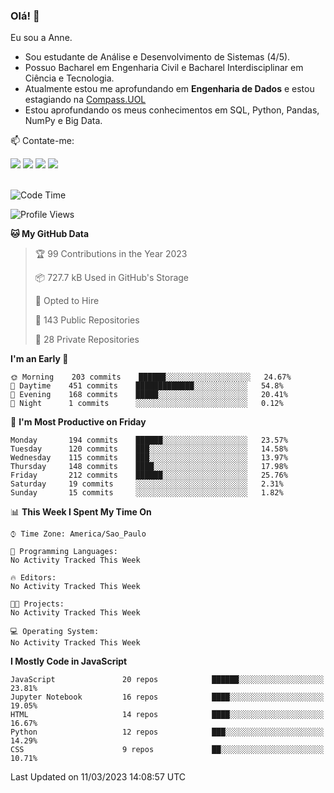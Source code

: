 ### Olá! 👋
Eu sou a Anne. 
- Sou estudante de Análise e Desenvolvimento de Sistemas (4/5).
- Possuo Bacharel em Engenharia Civil e Bacharel Interdisciplinar em Ciência e Tecnologia.
- Atualmente estou me aprofundando em **Engenharia de Dados** e estou estagiando na [Compass.UOL](https://compass.uol/pt/home/) 
- Estou aprofundando os meus conhecimentos em SQL, Python, Pandas, NumPy e Big Data.

📫 Contate-me: 

<div>
<a href="https://www.instagram.com/annekarolinefc/" target="_blank"><img src="https://img.shields.io/badge/-Instagram-%23E4405F?style=for-the-badge&logo=instagram&logoColor=white" target="_blank"></a> 
<a href = "mailto:annekarolinefc@gmail.com"><img src="https://img.shields.io/badge/-Gmail-%23333?style=for-the-badge&logo=gmail&logoColor=white" target="_blank"></a>
<a href="https://www.linkedin.com/in/devannekarolinefc/" target="_blank"><img src="https://img.shields.io/badge/-LinkedIn-%230077B5?style=for-the-badge&logo=linkedin&logoColor=white" target="_blank"></a> 
<a href="https://api.whatsapp.com/send?phone=5533991375118&text=Ol%C3%A1%20Anne!%20" target="_blank"><img src="https://img.shields.io/badge/WhatsApp-25D366?style=for-the-badge&logo=whatsapp&logoColor=white" target="_blank"></a>
</div>

  
<!--
  <img align="center" alt="Anne-An" height="30" width="40" src="https://github.com/devicons/devicon/blob/master/icons/angularjs/angularjs-original.svg">
-->

</br>

<!--START_SECTION:waka-->
![Code Time](http://img.shields.io/badge/Code%20Time-139%20hrs%2032%20mins-blue)

![Profile Views](http://img.shields.io/badge/Profile%20Views-0-blue)

**🐱 My GitHub Data** 

> 🏆 99 Contributions in the Year 2023
 > 
> 📦 727.7 kB Used in GitHub's Storage 
 > 
> 💼 Opted to Hire
 > 
> 📜 143 Public Repositories 
 > 
> 🔑 28 Private Repositories  
 > 
**I'm an Early 🐤** 

```text
🌞 Morning    203 commits    ██████░░░░░░░░░░░░░░░░░░░   24.67% 
🌇 Daytime    451 commits    █████████████░░░░░░░░░░░░   54.8% 
🌃 Evening    168 commits    █████░░░░░░░░░░░░░░░░░░░░   20.41% 
🌙 Night      1 commits      ░░░░░░░░░░░░░░░░░░░░░░░░░   0.12%

```
📅 **I'm Most Productive on Friday** 

```text
Monday       194 commits    ██████░░░░░░░░░░░░░░░░░░░   23.57% 
Tuesday      120 commits    ███░░░░░░░░░░░░░░░░░░░░░░   14.58% 
Wednesday    115 commits    ███░░░░░░░░░░░░░░░░░░░░░░   13.97% 
Thursday     148 commits    ████░░░░░░░░░░░░░░░░░░░░░   17.98% 
Friday       212 commits    ██████░░░░░░░░░░░░░░░░░░░   25.76% 
Saturday     19 commits     ░░░░░░░░░░░░░░░░░░░░░░░░░   2.31% 
Sunday       15 commits     ░░░░░░░░░░░░░░░░░░░░░░░░░   1.82%

```


📊 **This Week I Spent My Time On** 

```text
⌚︎ Time Zone: America/Sao_Paulo

💬 Programming Languages: 
No Activity Tracked This Week

🔥 Editors: 
No Activity Tracked This Week

🐱‍💻 Projects: 
No Activity Tracked This Week

💻 Operating System: 
No Activity Tracked This Week

```

**I Mostly Code in JavaScript** 

```text
JavaScript               20 repos            ██████░░░░░░░░░░░░░░░░░░░   23.81% 
Jupyter Notebook         16 repos            ████░░░░░░░░░░░░░░░░░░░░░   19.05% 
HTML                     14 repos            ████░░░░░░░░░░░░░░░░░░░░░   16.67% 
Python                   12 repos            ███░░░░░░░░░░░░░░░░░░░░░░   14.29% 
CSS                      9 repos             ██░░░░░░░░░░░░░░░░░░░░░░░   10.71%

```



 Last Updated on 11/03/2023 14:08:57 UTC
<!--END_SECTION:waka-->
  

